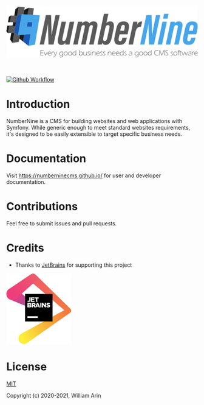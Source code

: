 ![NumberNine Logo](./assets/images/NumberNine512_slogan.png)

<br>

[![Github Workflow](https://github.com/numberninecms/cms/workflows/CI/badge.svg)](https://github.com/numberninecms/cms/actions)

# Introduction

NumberNine is a CMS for building websites and web applications with Symfony.
While generic enough to meet standard websites requirements, it's designed to be easily extensible to target specific
business needs.

# Documentation
Visit https://numberninecms.github.io/ for user and developer documentation.

# Contributions
Feel free to submit issues and pull requests.

# Credits
* Thanks to [JetBrains](https://jb.gg/OpenSource) for supporting this project

[![JetBrains](./assets/images/jetbrains.png)](https://jb.gg/OpenSource)

# License
[MIT](LICENSE)

Copyright (c) 2020-2021, William Arin
